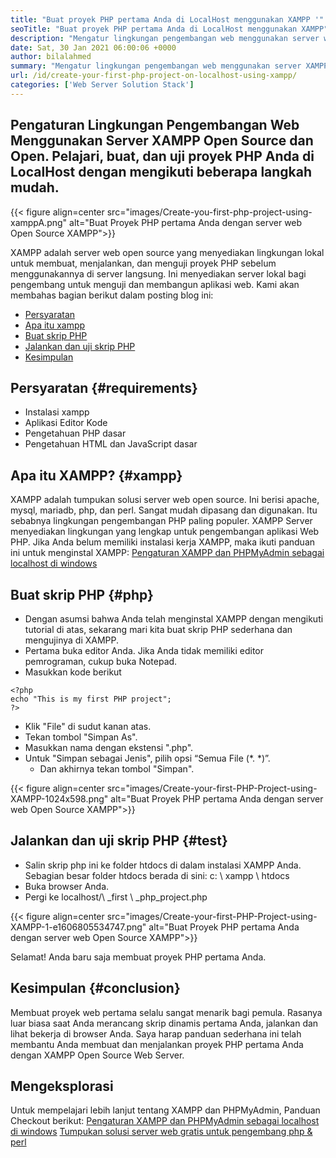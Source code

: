 ```yaml
---
title: "Buat proyek PHP pertama Anda di LocalHost menggunakan XAMPP '" 
seoTitle: "Buat proyek PHP pertama Anda di LocalHost menggunakan XAMPP" 
description: "Mengatur lingkungan pengembangan web menggunakan server web gratis dan open source XAMPP. Buat dan uji proyek PHP Anda di LocalHost dengan mengikuti beberapa langkah mudah." 
date: Sat, 30 Jan 2021 06:00:06 +0000
author: bilalahmed
summary: "Mengatur lingkungan pengembangan web menggunakan server XAMPP open source dan terbuka. Pelajari, buat, dan uji proyek PHP Anda di LocalHost dengan mengikuti beberapa langkah mudah." 
url: /id/create-your-first-php-project-on-localhost-using-xampp/
categories: ['Web Server Solution Stack']
---
```


## Pengaturan Lingkungan Pengembangan Web Menggunakan Server XAMPP Open Source dan Open. Pelajari, buat, dan uji proyek PHP Anda di LocalHost dengan mengikuti beberapa langkah mudah.

{{< figure align=center src="images/Create-you-first-php-project-using-xamppA.png" alt="Buat Proyek PHP pertama Anda dengan server web Open Source XAMPP">}}

XAMPP adalah server web open source yang menyediakan lingkungan lokal untuk membuat, menjalankan, dan menguji proyek PHP sebelum menggunakannya di server langsung. Ini menyediakan server lokal bagi pengembang untuk menguji dan membangun aplikasi web. Kami akan membahas bagian berikut dalam posting blog ini:
  * [Persyaratan][2]
  * [Apa itu xampp][3]
  * [Buat skrip PHP][4]
  * [Jalankan dan uji skrip PHP][5]
  * [Kesimpulan][6]

## Persyaratan {#requirements}

  * Instalasi xampp
  * Aplikasi Editor Kode
  * Pengetahuan PHP dasar
  * Pengetahuan HTML dan JavaScript dasar

## Apa itu XAMPP? {#xampp}

XAMPP adalah tumpukan solusi server web open source. Ini berisi apache, mysql, mariadb, php, dan perl. Sangat mudah dipasang dan digunakan. Itu sebabnya lingkungan pengembangan PHP paling populer. XAMPP Server menyediakan lingkungan yang lengkap untuk pengembangan aplikasi Web PHP. Jika Anda belum memiliki instalasi kerja XAMPP, maka ikuti panduan ini untuk menginstal XAMPP:
[Pengaturan XAMPP dan PHPMyAdmin sebagai localhost di windows][7]

## Buat skrip PHP {#php}

  * Dengan asumsi bahwa Anda telah menginstal XAMPP dengan mengikuti tutorial di atas, sekarang mari kita buat skrip PHP sederhana dan mengujinya di XAMPP.
  * Pertama buka editor Anda. Jika Anda tidak memiliki editor pemrograman, cukup buka Notepad.
  * Masukkan kode berikut
```
<?php
echo "This is my first PHP project";
?>
```
  * Klik "File" di sudut kanan atas.
  * Tekan tombol "Simpan As".
  * Masukkan nama dengan ekstensi ".php".
* Untuk "Simpan sebagai Jenis", pilih opsi “Semua File (\*. \*)”.
  * Dan akhirnya tekan tombol "Simpan".

{{< figure align=center src="images/Create-your-first-PHP-Project-using-XAMPP-1024x598.png" alt="Buat Proyek PHP pertama Anda dengan server web Open Source XAMPP">}}


## Jalankan dan uji skrip PHP {#test}

  * Salin skrip php ini ke folder htdocs di dalam instalasi XAMPP Anda. Sebagian besar folder htdocs berada di sini: c: \ xampp \ htdocs
  * Buka browser Anda.
  * Pergi ke localhost/\ _first \ _php_project.php

{{< figure align=center src="images/Create-your-first-PHP-Project-using-XAMPP-1-e1606805534747.png" alt="Buat Proyek PHP pertama Anda dengan server web Open Source XAMPP">}}

Selamat! Anda baru saja membuat proyek PHP pertama Anda.

## Kesimpulan {#conclusion}

Membuat proyek web pertama selalu sangat menarik bagi pemula. Rasanya luar biasa saat Anda merancang skrip dinamis pertama Anda, jalankan dan lihat bekerja di browser Anda. Saya harap panduan sederhana ini telah membantu Anda membuat dan menjalankan proyek PHP pertama Anda dengan XAMPP Open Source Web Server.

## Mengeksplorasi
Untuk mempelajari lebih lanjut tentang XAMPP dan PHPMyAdmin, Panduan Checkout berikut:
[Pengaturan XAMPP dan PHPMyAdmin sebagai localhost di windows][7]
[Tumpukan solusi server web gratis untuk pengembang php & perl][1]



[1]: https://products.containerize.com/solution-stack/xampp
[2]: #requirements
[3]: #xampp
[4]: #php
[5]: #test
[6]: #conclusion
[7]: https://blog.containerize.com/database-management-software/how-to-setup-xampp-and-phpmyadmin-as-localhost-on-windows/
